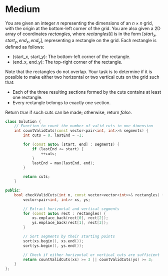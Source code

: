 # Medium

You are given an integer $n$ representing the dimensions of an $n \times n$ grid, with the origin at the bottom-left corner of the grid. You are also given a 2D array of coordinates $rectangles$, where $rectangles[i]$ is in the form $[start_x, start_y, end_x, end_y]$, representing a rectangle on the grid. Each rectangle is defined as follows:

- (start_x, start_y): The bottom-left corner of the rectangle.
- (end_x, end_y): The top-right corner of the rectangle.

Note that the rectangles do not overlap. Your task is to determine if it is possible to make either two horizontal or two vertical cuts on the grid such that:

- Each of the three resulting sections formed by the cuts contains at least one rectangle.
- Every rectangle belongs to exactly one section.

Return $true$ if such cuts can be made; otherwise, return $false$.

```cpp
class Solution {
    // Function to count the number of valid cuts in one dimension
    int countValidCuts(const vector<pair<int, int>>& segments) {
        int cuts = 0, lastEnd = -1;

        for (const auto& [start, end] : segments) {
            if (lastEnd <= start) {
                ++cuts;
            }
            lastEnd = max(lastEnd, end);
        }

        return cuts;
    }

public:
    bool checkValidCuts(int n, const vector<vector<int>>& rectangles) {
        vector<pair<int, int>> xs, ys;

        // Extract horizontal and vertical segments
        for (const auto& rect : rectangles) {
            xs.emplace_back(rect[0], rect[2]);
            ys.emplace_back(rect[1], rect[3]);
        }

        // Sort segments by their starting points
        sort(xs.begin(), xs.end());
        sort(ys.begin(), ys.end());

        // Check if either horizontal or vertical cuts are sufficient
        return countValidCuts(xs) >= 3 || countValidCuts(ys) >= 3;
    }
};
```
